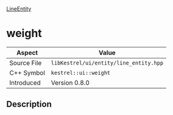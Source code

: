 [LineEntity](index.md)
# weight
| Aspect | Value |
| --- | --- |
| Source File | `libKestrel/ui/entity/line_entity.hpp` |
| C++ Symbol | `kestrel::ui::weight` |
| Introduced | Version 0.8.0 |
## Description
